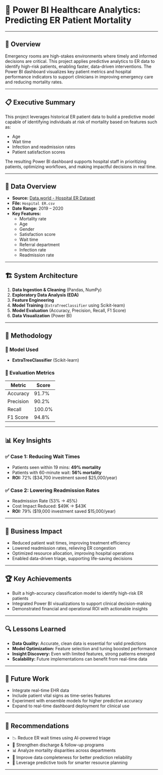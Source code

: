 # 🏥 Power BI Healthcare Analytics: Predicting ER Patient Mortality

---

## 📌 Overview  
Emergency rooms are high-stakes environments where timely and informed decisions are critical. This project applies predictive analytics to ER data to identify high-risk patients, enabling faster, data-driven interventions. The Power BI dashboard visualizes key patient metrics and hospital performance indicators to support clinicians in improving emergency care and reducing mortality rates.

---

## 📋 Executive Summary  
This project leverages historical ER patient data to build a predictive model capable of identifying individuals at risk of mortality based on features such as:

- Age  
- Wait time  
- Infection and readmission rates  
- Patient satisfaction scores  

The resulting Power BI dashboard supports hospital staff in prioritizing patients, optimizing workflows, and making impactful decisions in real time.

---

## 📁 Data Overview  

- **Source:** [Data.world - Hospital ER Dataset](https://data.world/)  
- **File:** `Hospital ER.csv`  
- **Date Range:** 2019 – 2020  
- **Key Features:**  
  - Mortality rate  
  - Age  
  - Gender  
  - Satisfaction score  
  - Wait time  
  - Referral department  
  - Infection rate  
  - Readmission rate  

---

## 🏗️ System Architecture  

1. **Data Ingestion & Cleaning** (Pandas, NumPy)  
2. **Exploratory Data Analysis (EDA)**  
3. **Feature Engineering**  
4. **Model Training** (`ExtraTreeClassifier` using Scikit-learn)  
5. **Model Evaluation** (Accuracy, Precision, Recall, F1 Score)  
6. **Data Visualization** (Power BI)

---

## 🧪 Methodology  

### 🔹 Model Used  
- **ExtraTreeClassifier** (Scikit-learn)

### 🔹 Evaluation Metrics  

| Metric     | Score     |
|------------|-----------|
| Accuracy   | 91.7%     |
| Precision  | 90.2%     |
| Recall     | 100.0%    |
| F1 Score   | 94.8%     |

---

## 📊 Key Insights  

### ✅ Case 1: Reducing Wait Times  
- Patients seen within 19 mins: **49% mortality**  
- Patients with 60-minute wait: **56% mortality**  
- **ROI:** 72% ($34,700 investment saved $25,000/year)

### ✅ Case 2: Lowering Readmission Rates  
- Readmission Rate (53% → 45%)  
- Cost Impact Reduced: $49K → $43K  
- **ROI:** 79% ($19,000 investment saved $15,000/year)

---

## 🎯 Business Impact  

- Reduced patient wait times, improving treatment efficiency  
- Lowered readmission rates, relieving ER congestion  
- Optimized resource allocation, improving hospital operations  
- Enabled data-driven triage, supporting life-saving decisions  

---

## 🏆 Key Achievements  

- Built a high-accuracy classification model to identify high-risk ER patients  
- Integrated Power BI visualizations to support clinical decision-making  
- Demonstrated financial and operational ROI with actionable insights  

---

## 🔍 Lessons Learned  

- **Data Quality:** Accurate, clean data is essential for valid predictions  
- **Model Optimization:** Feature selection and tuning boosted performance  
- **Insight Discovery:** Even with limited features, strong patterns emerged  
- **Scalability:** Future implementations can benefit from real-time data  

---

## 🔮 Future Work  

- Integrate real-time EHR data  
- Include patient vital signs as time-series features  
- Experiment with ensemble models for higher predictive accuracy  
- Expand to real-time dashboard deployment for clinical use  

---

## 🧠 Recommendations  

- 📉 Reduce ER wait times using AI-powered triage  
- 🔁 Strengthen discharge & follow-up programs  
- 📊 Analyze mortality disparities across departments  
- 🧾 Improve data completeness for better prediction reliability  
- 🧠 Leverage predictive tools for smarter resource planning  

---

